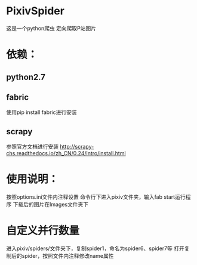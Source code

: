 # PixivSpider

这是一个python爬虫
定向爬取P站图片


# 依赖：

## python2.7

## fabric
使用pip install fabric进行安装

## scrapy
参照官方文档进行安装
http://scrapy-chs.readthedocs.io/zh_CN/0.24/intro/install.html


# 使用说明：
按照options.ini文件内注释设置
命令行下进入pixiv文件夹，输入fab start运行程序
下载后的图片在Images文件夹下

# 自定义并行数量
进入pixiv/spiders/文件夹下，复制spider1，命名为spider6、spider7等
打开复制后的spider，按照文件内注释修改name属性